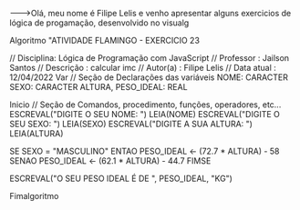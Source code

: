 
--->Olá, meu nome é Filipe Lelis e venho apresentar alguns exercicios de lógica de progamação, desenvolvido no visualg

Algoritmo "ATIVIDADE FLAMINGO - EXERCICIO 23



// Disciplina: Lógica de Programação com JavaScript
// Professor : Jailson Santos
// Descrição   : calcular imc
// Autor(a)    : Filipe Lelis
// Data atual  : 12/04/2022
Var
   // Seção de Declarações das variáveis
   NOME: CARACTER
   SEXO: CARACTER
   ALTURA, PESO_IDEAL: REAL

Inicio
   // Seção de Comandos, procedimento, funções, operadores, etc...
   ESCREVAL("DIGITE O SEU NOME: ")
   LEIA(NOME)
   ESCREVAL("DIGITE O SEU SEXO: ")
   LEIA(SEXO)
   ESCREVAL("DIGITE A SUA ALTURA: ")
   LEIA(ALTURA)

   SE SEXO = "MASCULINO" ENTAO
      PESO_IDEAL <- (72.7 * ALTURA) - 58
   SENAO
      PESO_IDEAL <- (62.1 * ALTURA) - 44.7
   FIMSE

   ESCREVAL("O SEU PESO IDEAL É DE ", PESO_IDEAL, "KG")

Fimalgoritmo
